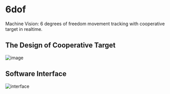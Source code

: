 # 6dof

Machine Vision: 6 degrees of freedom movement tracking with cooperative target in realtime.

## The Design of Cooperative Target
![image](https://github.com/EthanLiu1230/6dof/assets/26967250/950bb1d7-2850-4e48-b13d-a91d75fe2cba)



## Software Interface

![interface](https://user-images.githubusercontent.com/26967250/245177056-24364d76-5f90-4ee5-9c95-ed131cb794c0.png)

